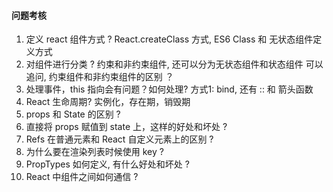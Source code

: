 #### 问题考核
1. 定义 react 组件方式 ? React.createClass 方式, ES6 Class 和 无状态组件定义方式
2. 对组件进行分类 ? 约束和非约束组件, 还可以分为无状态组件和状态组件
   可以追问, 约束组件和非约束组件的区别 ？
3. 处理事件，this 指向会有问题？如何处理? 方式1: bind, 还有 :: 和 箭头函数
4. React 生命周期? 实例化，存在期，销毁期
5. props 和 State 的区别 ?
6. 直接将 props 赋值到 state 上，这样的好处和坏处 ?
7. Refs 在普通元素和 React 自定义元素上的区别 ?
8. 为什么要在渲染列表时候使用 key ?
9. PropTypes 如何定义, 有什么好处和坏处 ?
10. React 中组件之间如何通信 ?